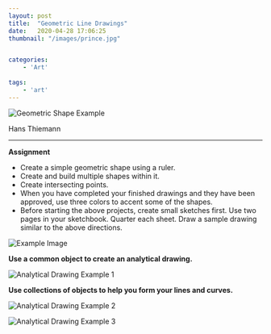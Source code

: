 ```yaml
---
layout: post
title:  "Geometric Line Drawings"
date:   2020-04-28 17:06:25
thumbnail: "/images/prince.jpg"


categories: 
	- 'Art'
	
tags: 
	- 'art'
---
```



![Geometric Shape Example](https://s3.amazonaws.com/image-control-storage/2020/02/10195144/2020-02-10-18_43_46-kandinsky-layout.png)

Hans Thiemann  

---

**Assignment**

- Create a simple geometric shape using a ruler.  
- Create and build multiple shapes within it.  
- Create intersecting points.  
- When you have completed your finished drawings and they have been approved, use three colors to accent some of the shapes.  
- Before starting the above projects, create small sketches first. Use two pages in your sketchbook. Quarter each sheet. Draw a sample drawing similar to the above directions.

![Example Image](https://s3.amazonaws.com/image-control-storage/2020/02/13140901/2020-02-13-13_07_04-Window.png)

**Use a common object to create an analytical drawing.**

![Analytical Drawing Example 1](https://s3.amazonaws.com/image-control-storage/2020/02/13141310/2020-02-13-13_11_31-Window.png)

**Use collections of objects to help you form your lines and curves.**

![Analytical Drawing Example 2](https://s3.amazonaws.com/image-control-storage/2020/02/13141328/2020-02-13-13_12_10-Window.png)

![Analytical Drawing Example 3](https://s3.amazonaws.com/image-control-storage/2020/02/13141632/2020-02-13-13_16_05-Window.png)
